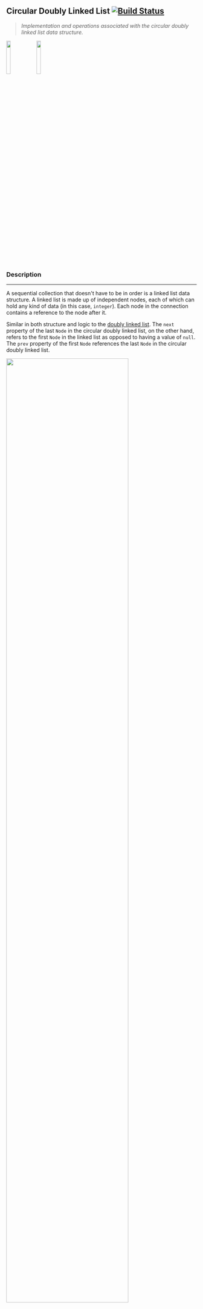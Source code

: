 ## Circular Doubly Linked List  [![Build Status](https://travis-ci.org/joemccann/dillinger.svg?branch=master)](https://travis-ci.org/joemccann/dillinger)
> _Implementation and operations associated with the circular doubly linked list data structure._

<img src="https://cdn1.vectorstock.com/i/thumb-large/20/10/algorithm-outline-blue-icon-on-dark-vector-18592010.jpg" width="15%"></img>
<img src="https://play-lh.googleusercontent.com/9zvNJHedNg_6lOdwcodODMVsyeHKxuTIpnbBzomRGGZAp_vKVXnd5SlF8XZcXyGYjQ" width="15%"></img>

### Description
---
A sequential collection that doesn't have to be in order is a linked list data structure.
A linked list is made up of independent nodes, each of which can hold any kind of data (in this case, `integer`).
Each node in the connection contains a reference to the node after it.

Similar in both structure and logic to the [doubly linked list](https://github.com/apexDev37/Algorithms/tree/develop/algorithms/java/doublyLinkedList).
The `next` property of the last `Node` in the circular doubly linked list, on the other hand, 
refers to the first `Node` in the linked list as opposed to having a value of `null`. The
`prev` property of the first `Node` references the last `Node` in the circular doubly linked list.

<img src="https://www.sanfoundry.com/wp-content/uploads/2013/05/circular-doubly-linked-list-example.png" width="80%"></img>  
<br />

### Contents
---
1. [Linked List](#linked-list)
2. [Circular Doubly Linked List](#circular-doubly-linked-list)
3. [Creation](#creation)
4. [Insertion](#insertion)
5. [Traversal](#traversal)
6. [Searching](#searching)
7. [Deletion](#deletion)  
<br />

### Linked List
---
Type: `java.lang.Object`  
Package: `com.apexdev.algorithms.java.cicularDoublyLinkedList.base`

```java
    public class LinkedList
```

Base `class` inherited by various types of linked lists.  
Contains utility methods to perform common and ubiquitous operations associated with linked lists.

### Fields
| Modifier & Type  | Name | Description                                |
|------------------|------|--------------------------------------------|
| `protected Node` | head | Reference to the first node in linked list |
| `protected Node` | tail | Reference to the last node in linked list  |
| `protected int`  | size | Number of nodes in linked list             |

### Methods

---
- ##### emptyLinkedList

```java
    protected boolean emptyLinkedList()
```

> _Returns a `boolean` value representing whether a linked list is empty (contains no nodes)._

---
- ##### getNodeAt

```java
    protected Node getNodeAt(int location)
```

> _Returns a `Node` from a given location in the linked list._

##### Parameters
@`location`    ---  An `integer` representing the location for a `Node`

##### Exceptions
@`IndexOutOfBoundsException`    ---  throws when no `Node` exists for given `location`

---
- ##### getNodeLocation

```java
    protected int getNodeLocation(int target)
```

> _Returns a positive `integer` representing the location for a given `Node`._
> _Returns `-1` if `Node` does not exist._

##### Parameters
@`target`    ---  An `integer` representing the `value` for a `Node` in the linked list  
<br />

### Circular Doubly Linked List
> Full implementation and operations associated with circular doubly linked lists.

---
Type: `java.lang.Object`  
Package: `com.apexdev.algorithms.java.cicularDoublyLinkedList`  
Inherits: `LinkedList`

```java
    public class CircularDoubleLinkedList 
        extends LinkedList
```

### Fields
| Modifier & Type  | Name    | Description                         |
|------------------|---------|-------------------------------------|
| `private Node`   | newNode | Newly created `Node` in linked list |

### Asymptotic Analysis (Big O)
| Operation   | Time Complexity | Space Complexity |
|-------------|-----------------|------------------|
| `Creation`  | Constant - O(1) | Constant - O(1)  |
| `Insertion` | Linear - O(N)   | Constant - O(1)  |
| `Traversal` | Linear - O(N)   | Constant - O(1)  |
| `Searching` | Linear - O(N)   | Constant - O(1)  |
| `Deletion`  | Linear - O(N)   | Constant - O(1)  |


### Methods
> Note: Find instantiation and behavior of circular doubly linked list in the `Main.java` class.

---
### Creation

- ##### createLinkedList

```java
    public void createLinkedList(int nodeValue)
```

> _Creates a `linkedList` against the calling instance `object` consisting of one `Node`._

Creates a new linked list for the caller `object` of this method.
Creates a new node with an assigned value of the given `nodeValue`.
`head` and `tail` properties reference the newly created `Node`. 
Both `prev` and `next` references of the newly created `Node` reference itself.
`size` property of the linked list is incremented by one.

---
### Insertion

- ##### insertNode

```java
    public void insertNode(int location, int nodeValue)
```

> _Inserts a new `Node` into a given location in the linked list._

Inserts a newly created `Node` with an assigned value of the given `nodeValue`.
Insertion is at the given `location` in the linked list. After insertion occurs, 
at a given `location`, `prev` property references the `Node` to the left and the 
`next` property references the `Node` to the right for the newly inserted `Node`.

**Note**: If the caller `instance` contains no nodes (empty),
then a new linked list will be created.

##### Parameters
@`location`    ---  An `integer` representing the insert location for a new `Node`  
@`nodeValue`    ---  An `integer` representing the value for a new `Node`

---
### Traversal
- ##### displayNodes

```java
    public void displayNodes()
```

> _Displays out to the console all the nodes in a linked list._

Traverses through each individual `Node` in a given linked list and outputs
it to the console in a semantic format.

- ##### displayReversedNodes

```java
    public void displayReversedNodes()
```

> _Displays out to the console all the nodes in a linked list reversed._

Traverses _backwards_ sequentially through each individual `Node` in a given linked list
beginning at the `tail` and outputs its value to the console in a semantic format.

---
### Searching

- ##### searchNode

```java
    public void searchNode(int nodeValue)
```

> _Searches for a `Node` with the value of the given `nodeValue`
> and outputs the location._

Searches for a target `Node` by iterating through each `Node` in a linked list.
Checks for the first occurrence where a `Node` has a value equal to
the given `nodeValue`. If `Node` with the given `nodeValue` exists in the
linked list, then the `location` of the target `Node` will be output to the
console, else a `new NoSuchElementException` will be thrown.

##### Parameters
@`nodeValue`    ---  An `integer` representing the value for a target `Node`

##### Exceptions
@`NoSuchElementException`    ---  throws when target `Node` could not be found

---
### Deletion

- ##### deleteNode

```java
    public void deleteNode(int nodeLocation)
```

> _Deletes a `Node` at the given `nodeLocation`._

Deletes a `Node` by iterating through a linked list and breaking the links to
the `Node` at the given `location`. If the given `nodeLocation` is greater than
or equal to the `size` of the linked list, then the last `Node` in the linked list will be
deleted. If the given `nodeLocation` is less than or equal to zero, then
the first `Node` in the linked list will be deleted. After deletion occurs,
last `Node` references the first `Node` in the linked list.

**Note**: If the caller `instance` contains one `Node`,
then the entire linked list will be deleted.

##### Parameters
@`nodeLocation`    ---  An `integer` representing the `location` for a `Node`
<br />

### See Also
---
For further explanation and deep dive into data structure: Circular Doubly Linked List.  
See additional resource, [Circular Doubly Linked List](https://www.javatpoint.com/circular-doubly-linked-list) 
